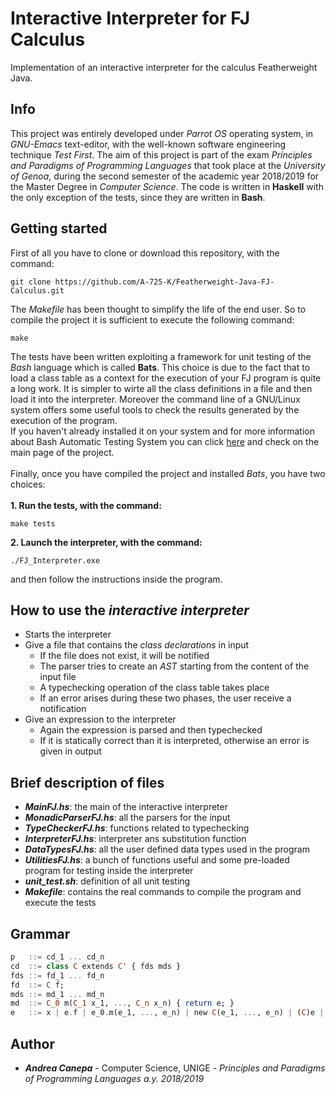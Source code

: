 # Interactive Interpreter for FJ Calculus
Implementation of an interactive interpreter for the calculus Featherweight Java.

## Info
This project was entirely developed under *Parrot OS* operating system, in *GNU-Emacs* text-editor, with the well-known software engineering technique *Test First*. The aim of this project is part of the exam *Principles and Paradigms of Programming Languages* that took place at the *University of Genoa*, during the second semester of the academic year 2018/2019 for the Master Degree in *Computer Science*. The code is written in **Haskell** with the only exception of the tests, since they are written in **Bash**.

## Getting started
First of all you have to clone or download this repository, with the command:
```
git clone https://github.com/A-725-K/Featherweight-Java-FJ-Calculus.git
```
The *Makefile* has been thought to simplify the life of the end user. So to compile the project it is sufficient to execute the following command:
```
make
```
The tests have been written exploiting a framework for unit testing of the *Bash* language which is called **Bats**. This choice is due to the fact that to load a class table as a context for the execution of your FJ program is quite a long work. It is simpler to wirte all the class definitions in a file and then load it into the interpreter. Moreover the command line of a GNU/Linux system offers some useful tools to check the results generated by the execution of the program. <br>
If you haven't already installed it on your system and for more information about Bash Automatic Testing System you can click <a href="https://github.com/sstephenson/bats">here</a> and check on the main page of the project. <br><br>
Finally, once you have compiled the project and installed *Bats*, you have two choices: <br><br>
**1. Run the tests, with the command:**
```
make tests
```
**2. Launch the interpreter, with the command:**
```
./FJ_Interpreter.exe
```
and then follow the instructions inside the program.

## How to use the *interactive interpreter*
<ul>
  <li>Starts the interpreter</i>
  <li>
    Give a file that contains the <i>class declarations</i> in input 
    <ul>
      <li>If the file does not exist, it will be notified</li>
      <li>The parser tries to create an <i>AST</i> starting from the content of the input file</li>
      <li>A typechecking operation of the class table takes place</li>
      <li>If an error arises during these two phases, the user receive a notification</li>
    </ul>
  </li>
  <li>
    Give an expression to the interpreter
    <ul>
      <li> Again the expression is parsed and then typechecked</li>
      <li> If it is statically correct than it is interpreted, otherwise an error is given in output</li>
    </ul>
  </li>
</ul>

## Brief description of files
<ul>
  <li><b><i>MainFJ.hs</i></b>: the main of the interactive interpreter</li>
  <li><b><i>MonadicParserFJ.hs</i></b>: all the parsers for the input</li>
  <li><b><i>TypeCheckerFJ.hs</i></b>: functions related to typechecking</li>
  <li><b><i>InterpreterFJ.hs</i></b>: interpreter ans substitution function</li>
  <li><b><i>DataTypesFJ.hs</i></b>: all the user defined data types used in the program</li>
  <li><b><i>UtilitiesFJ.hs</i></b>: a bunch of functions useful and some pre-loaded program for testing inside the interpreter</li>
  <li><b><i>unit_test.sh</i></b>: definition of all unit testing</li>
  <li><b><i>Makefile</i></b>: contains the real commands to compile the program and execute the tests</li>
</ul>

## Grammar
```haskell
p   ::= cd_1 ... cd_n
cd  ::= class C extends C' { fds mds }
fds ::= fd_1 ... fd_n
fd  ::= C f;
mds ::= md_1 ... md_n
md  ::= C_0 m(C_1 x_1, ..., C_n x_n) { return e; }
e   ::= x | e.f | e_0.m(e_1, ..., e_n) | new C(e_1, ..., e_n) | (C)e | ( e )
```

## Author

* **<i>Andrea Canepa</i>** - Computer Science, UNIGE - *Principles and Paradigms of Programming Languages a.y. 2018/2019*
